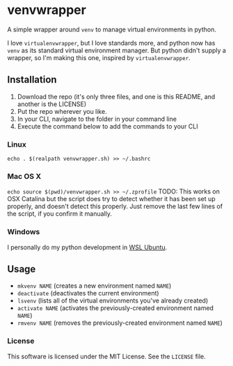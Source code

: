 # venvwrapper

A simple wrapper around `venv` to manage virtual environments in python.

I love `virtualenvwrapper`, but I love standards more, and python now has
`venv` as its standard virtual environment manager. But python didn't supply a
wrapper, so I'm making this one, inspired by `virtualenvwrapper`.

## Installation

1. Download the repo (it's only three files, and one is this README, and another is the LICENSE)
2. Put the repo wherever you like.
3. In your CLI, navigate to the folder in your command line
4. Execute the command below to add the commands to your CLI

### Linux

`echo . $(realpath venvwrapper.sh) >> ~/.bashrc`

### Mac OS X
`echo source $(pwd)/venvwrapper.sh >> ~/.zprofile`
TODO: This works on OSX Catalina but the script does try to detect whether it has been set up properly, and doesn't detect this properly. Just remove the last few lines of the script, if you confirm it manually.

### Windows

I personally do my python development in [WSL Ubuntu](
    https://docs.microsoft.com/en-us/windows/wsl/install-win10).

## Usage

* `mkvenv NAME` (creates a new environment named `NAME`)
* `deactivate` (deactivates the current environment)
* `lsvenv` (lists all of the virtual environments you've already created)
* `activate NAME` (activates the previously-created environment named `NAME`)
* `rmvenv NAME` (removes the previously-created environment named `NAME`)

### License

This software is licensed under the MIT License. See the `LICENSE` file.
